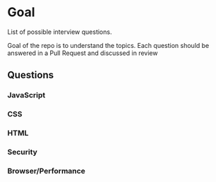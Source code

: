 # Goal
List of possible interview questions.

Goal of the repo is to understand the topics. Each question should be answered in a Pull Request and discussed in review


## Questions

### JavaScript

### CSS

### HTML

### Security

### Browser/Performance